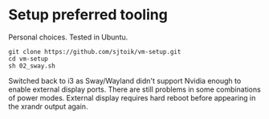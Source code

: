 # Setup preferred tooling
Personal choices. Tested in Ubuntu.

```
git clone https://github.com/sjtoik/vm-setup.git
cd vm-setup
sh 02_sway.sh
```

Switched back to i3 as Sway/Wayland didn't support Nvidia enough to enable external display ports. 
There are still problems in some combinations of power modes. 
External display requires hard reboot before appearing in the xrandr output again.
